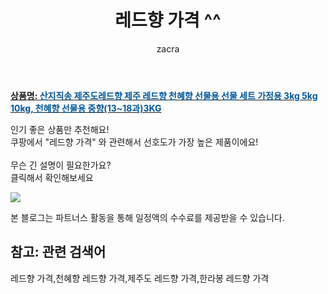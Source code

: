﻿---
layout: post
title:  "레드향 가격 ^^"
author: zacra
categories: [ 아이템 ]
tags: [레드향 가격,천혜향 레드향 가격,제주도 레드향 가격,한라봉 레드향 가격]
image: https://static.coupangcdn.com/image/vendor_inventory/3f8e/c7244bca6789a311db0c5bbd98477c985a7e53b37941c4c447bd67e20173.jpg 
description: "쿠팡에서 레드향 가격 관련 키워드로 가장 고객 선호도가 높은 제품이랍니다."
rating: 4.5
---

<a href="https://link.coupang.com/re/AFFSDP?lptag=AF8407795&pageKey=4645218114&itemId=5783090850&vendorItemId=73081609856&traceid=V0-153-27d893beaf092a0b"><b>상품명: <font color='#01579B'>산지직송 제주도레드향 제주 레드향 천혜향 선물용 선물 세트 가정용 3kg 5kg 10kg, 천혜향 선물용 중향(13~18과)3KG</font></b></a>

인기 좋은 상품만 추천해요!<br/>
쿠팡에서 "레드향 가격" 와 관련해서 선호도가 가장 높은 제품이에요!<br/><br/>
무슨 긴 설명이 필요한가요?  
클릭해서 확인해보세요


<a href="https://link.coupang.com/re/AFFSDP?lptag=AF8407795&pageKey=4645218114&itemId=5783090850&vendorItemId=73081609856&traceid=V0-153-27d893beaf092a0b"><img src="https://thumbnail10.coupangcdn.com/thumbnails/remote/q89/image/vendor_inventory/145b/d8092072f57ad8a192d3e97c5f4658a5d4f009f91568b964cf8c6437171e.jpg"></a> 

본 블로그는 파트너스 활동을 통해 일정액의 수수료를 제공받을 수 있습니다.

## 참고: 관련 검색어    
레드향 가격,천혜향 레드향 가격,제주도 레드향 가격,한라봉 레드향 가격